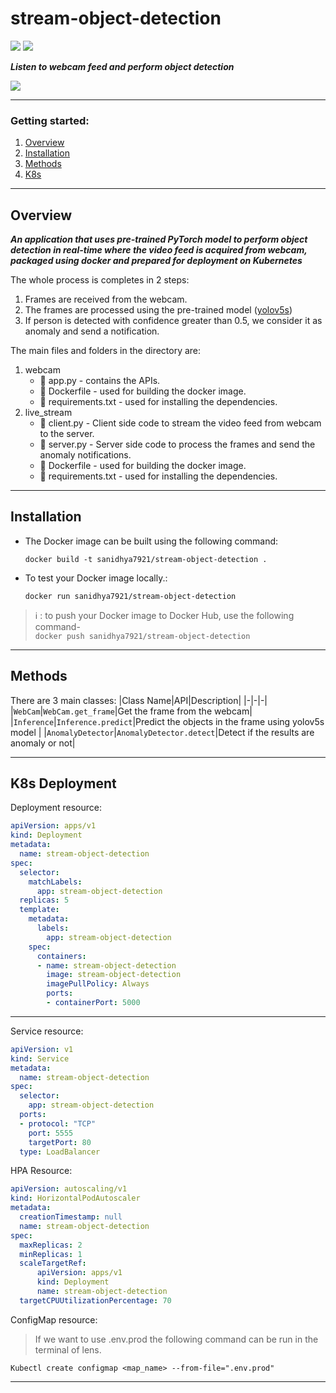 # stream-object-detection

[![](https://img.shields.io/docker/pulls/sanidhya7921/stream-object-detection)](https://hub.docker.com/r/sanidhya7921/stream-object-detection)
[![](https://img.shields.io/badge/Python-Torch-red)](https://pypi.org/project/torch/)

***Listen to webcam feed and perform object detection***

<img src="demo.gif"/>

---

### Getting started:
1. [Overview](#overview)
2. [Installation](#installation)
3. [Methods](#methods)
4. [K8s](#k8s-deployment)
---

## Overview

***An application that uses pre-trained PyTorch model to perform object detection in real-time where the video feed is acquired from webcam, packaged using docker and prepared for deployment on Kubernetes***

The whole process is completes in 2 steps:
1. Frames are received from the webcam.
2. The frames are processed using the pre-trained model ([yolov5s](https://github.com/ultralytics/yolov5/releases))
3. If person is detected with confidence greater than 0.5, we consider it as anomaly and send a notification.

The main files and folders in the directory are:
1. webcam
    - 📑 app.py - contains the APIs.
    - 📑 Dockerfile - used for building the docker image.
    - 📑 requirements.txt - used for installing the dependencies.
2. live_stream
    - 📑 client.py - Client side code to stream the video feed from webcam to the server.
    - 📑 server.py - Server side code to process the frames and send the anomaly notifications.
    - 📑 Dockerfile - used for building the docker image.
    - 📑 requirements.txt - used for installing the dependencies.
---

## Installation
- The Docker image can be built using the following command:
    
    ```
    docker build -t sanidhya7921/stream-object-detection .
    ```

- To test your Docker image locally.:

    ```
    docker run sanidhya7921/stream-object-detection     
    ```
> ℹ : to push your Docker image to Docker Hub, use the following command- <br>
`docker push sanidhya7921/stream-object-detection`
---

## Methods


There are 3 main classes:
|Class Name|API|Description|
|-|-|-|
|`WebCam`|`WebCam.get_frame`|Get the frame from the webcam|
|`Inference`|`Inference.predict`|Predict the objects in the frame using yolov5s model |
|`AnomalyDetector`|`AnomalyDetector.detect`|Detect if the results are anomaly or not|

---

## K8s Deployment

Deployment resource: 
``` yaml
apiVersion: apps/v1
kind: Deployment
metadata:
  name: stream-object-detection
spec:
  selector:
    matchLabels:
      app: stream-object-detection
  replicas: 5
  template:
    metadata:
      labels:
        app: stream-object-detection
    spec:
      containers:
      - name: stream-object-detection
        image: stream-object-detection
        imagePullPolicy: Always
        ports:
        - containerPort: 5000
```
---
Service resource: 
``` yaml
apiVersion: v1
kind: Service
metadata:
  name: stream-object-detection
spec:
  selector:
    app: stream-object-detection
  ports:
  - protocol: "TCP"
    port: 5555
    targetPort: 80
  type: LoadBalancer
```

HPA Resource:
``` yaml
apiVersion: autoscaling/v1
kind: HorizontalPodAutoscaler
metadata:
  creationTimestamp: null
  name: stream-object-detection
spec:
  maxReplicas: 2
  minReplicas: 1
  scaleTargetRef:
      apiVersion: apps/v1
      kind: Deployment
      name: stream-object-detection
  targetCPUUtilizationPercentage: 70
```
ConfigMap resource: <br>
> If we want to use .env.prod the following command can be run in the terminal of lens.

```
Kubectl create configmap <map_name> --from-file=".env.prod"
```
---
